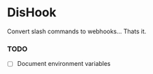 # DisHook

Convert slash commands to webhooks... Thats it.


### TODO

- [ ] Document environment variables
